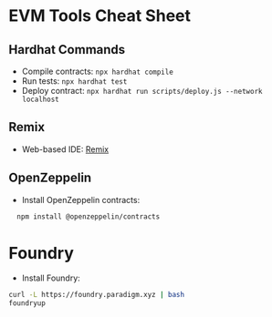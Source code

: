 # EVM Tools Cheat Sheet

## Hardhat Commands
- Compile contracts: `npx hardhat compile`
- Run tests: `npx hardhat test`
- Deploy contract: `npx hardhat run scripts/deploy.js --network localhost`

## Remix
- Web-based IDE: [Remix](https://remix.ethereum.org)

## OpenZeppelin
- Install OpenZeppelin contracts:
```bash
  npm install @openzeppelin/contracts
```

# Foundry
- Install Foundry:
```bash
curl -L https://foundry.paradigm.xyz | bash
foundryup
